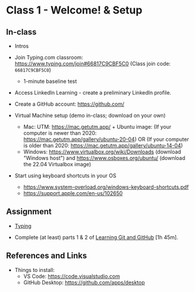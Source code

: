 # Class 1 - Welcome! & Setup

## In-class

- Intros

- Join Typing.com classroom: https://www.typing.com/join#66817C9CBF5C0 (Class join code: `66817C9CBF5C0`)
    - 1-minute baseline test

- Access LinkedIn Learning - create a preliminary LinkedIn profile.

- Create a GitHub account: https://github.com/

- Virtual Machine setup (demo in-class; download on your own)
    - Mac: UTM: https://mac.getutm.app/ + Ubuntu image: (If your computer is newer than 2020: https://mac.getutm.app/gallery/ubuntu-20-04) OR (If your computer is older than 2020: https://mac.getutm.app/gallery/ubuntu-14-04)
    - Windows: https://www.virtualbox.org/wiki/Downloads (download "Windows host") and https://www.osboxes.org/ubuntu/ (download the 22.04 Virtualbox image)

- Start using keyboard shortcuts in your OS
    - https://www.system-overload.org/windows-keyboard-shortcuts.pdf
    - https://support.apple.com/en-us/102650


## Assignment

- [Typing](https://typing.com) 

- Complete (at least) parts 1 & 2 of [Learning Git and GitHub](https://www.linkedin.com/learning/learning-git-and-github-23011330?u=2300338) [1h 45m].


## References and Links

- Things to install:
    - VS Code: https://code.visualstudio.com
    - GitHub Desktop: https://github.com/apps/desktop


